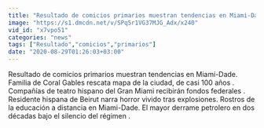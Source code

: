 ```yaml
---
title: "Resultado de comicios primarios muestran tendencias en Miami-Dade Resumen semanal"
image: "https://s1.dmcdn.net/v/SPq5r1VG37MJG_Adx/x240"
vid_id: "x7vpo51"
categories: "news"
tags: ["Resultado","comicios","primarios"]
date: "2020-08-29T01:26:03+03:00"
---
```

Resultado de comicios primarios muestran tendencias en  Miami-Dade.  Familia de Coral Gables rescata mapa de la ciudad, de casi 100 años . Compañías de teatro hispano del Gran Miami recibirán fondos federales . Residente hispana de Beirut narra horror vivido tras explosiones.  Rostros de la educación a distancia en Miami-Dade. El mayor derrame petrolero en dos décadas bajo el silencio del régimen .
